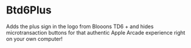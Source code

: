 # Btd6Plus

Adds the plus sign in the logo from Blooons TD6 + and hides microtransaction buttons for that authentic Apple Arcade experience right on your own computer!